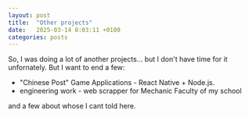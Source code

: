 ```yaml
---
layout: post
title:  "Other projects"
date:   2025-03-14 8:03:11 +0100
categories: posts
---
```


So, I was doing a lot of another projects... but I don't have time for it unfornately.
But I want to end a few:

* "Chinese Post" Game Applications - React Native + Node.js.
* engineering work - web scrapper for Mechanic Faculty of my school

and a few about whose I cant told here.
